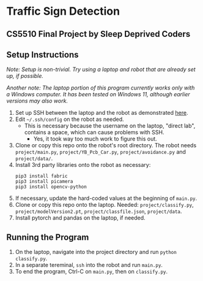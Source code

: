 # Traffic Sign Detection
## CS5510 Final Project by Sleep Deprived Coders

## Setup Instructions
*Note: Setup is non-trivial. Try using a laptop and robot that are already set up, if possible.*

*Another note:  The laptop portion of this program currently works only with a Windows computer. It has been tested on Windows 11, although earlier versions may also work.*

1. Set up SSH between the laptop and the robot as demonstrated [here](https://www.youtube.com/watch?v=Wx7WPDnwcDg).
1. Edit `~/.ssh/config` on the robot as needed.
    - This is necessary because the username on the laptop, "direct lab", contains a space, which can cause problems with SSH.
        - Yes, it took way too much work to figure this out.
1. Clone or copy this repo onto the robot's root directory. The robot needs `project/main.py`, `project/YB_Pcb_Car.py`, `project/avoidance.py` and `project/data/`.
1. Install 3rd party libraries onto the robot as necessary:
    ```
    pip3 install fabric
    pip3 install picamera
    pip3 install opencv-python
    ```
1. If necessary, update the hard-coded values at the beginning of `main.py`.
1. Clone or copy this repo onto the laptop. Needed: `project/classify.py`, `project/modelVersion2.pt`, `project/classfile.json`, `project/data`.
1. Install pytorch and pandas on the laptop, if needed.


## Running the Program

1. On the laptop, navigate into the project directory and run `python classify.py`.
1. In a separate tereminal, `ssh` into the robot and run `main.py`.
1. To end the program, Ctrl-C on `main.py`, then on `classify.py`.
